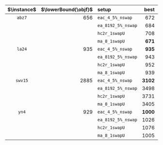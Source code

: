 |$\instance$|$\lowerBound{\objf}$|setup|best|mean|med|sd|med(t)|med(FEs)|
|:-:|--:|:--|--:|--:|--:|--:|--:|--:|
|`abz7`|656|`eac_4_5%_nswap`|672|690|690|9|68s|12'474'571|
|||`ea_8192_5%_nswap`|684|703|702|8|**54s**|**10'688'314**|
|||`hc2r_1swapU`|708|731|731|**6**|79s|16'413'522|
|||`ma_8_1swapU`|**671**|**689**|**689**|7|115s|23'304'852|
|`la24`|935|`eac_4_5%_nswap`|**935**|963|961|16|30s|9'175'579|
|||`ea_8192_5%_nswap`|943|967|967|11|18s|4'990'002|
|||`hc2r_1swapU`|952|973|974|**7**|78s|32'552'884|
|||`ma_8_1swapU`|939|**958**|**956**|11|**10s**|**3'832'439**|
|`swv15`|2885|`eac_4_5%_nswap`|**3102**|**3220**|**3224**|65|168s|18'245'534|
|||`ea_8192_5%_nswap`|3498|3631|3632|65|178s|17'747'983|
|||`hc2r_1swapU`|3731|3829|3831|**42**|**89s**|**11'380'041**|
|||`ma_8_1swapU`|3405|3602|3599|64|167s|22'837'065|
|`yn4`|929|`eac_4_5%_nswap`|**1000**|1038|1037|18|118s|15'382'072|
|||`ea_8192_5%_nswap`|1026|1056|1053|17|114s|**13'206'552**|
|||`hc2r_1swapU`|1076|1114|1116|**13**|**88s**|13'349'708|
|||`ma_8_1swapU`|1005|**1036**|**1035**|15|159s|25'517'707|
